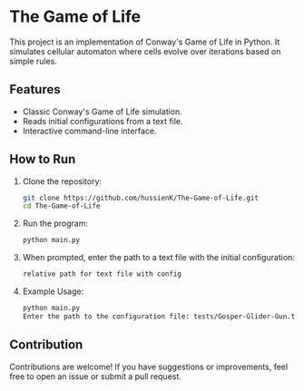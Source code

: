 # The Game of Life

This project is an implementation of Conway's Game of Life in Python. It simulates cellular automaton where cells evolve over iterations based on simple rules.

## Features

- Classic Conway's Game of Life simulation.
- Reads initial configurations from a text file.
- Interactive command-line interface.

## How to Run

1. Clone the repository:
   ```sh
   git clone https://github.com/hussienK/The-Game-of-Life.git
   cd The-Game-of-Life
2. Run the program:
   ```sh
   python main.py
3. When prompted, enter the path to a text file with the initial configuration:
   ```sh
   relative path for text file with config
4. Example Usage:
   ```sh
   python main.py
   Enter the path to the configuration file: tests/Gosper-Glider-Gun.txt

## Contribution

Contributions are welcome! If you have suggestions or improvements, feel free to open an issue or submit a pull request.

